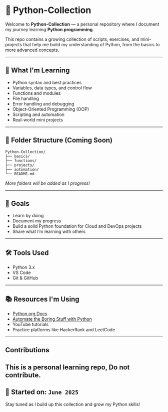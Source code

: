 # 🐍 Python-Collection

Welcome to **Python-Collection** — a personal repository where I document my journey learning **Python programming**.

This repo contains a growing collection of scripts, exercises, and mini-projects that help me build my understanding of Python, from the basics to more advanced concepts.

---

## 🚀 What I'm Learning

- Python syntax and best practices
- Variables, data types, and control flow
- Functions and modules
- File handling
- Error handling and debugging
- Object-Oriented Programming (OOP)
- Scripting and automation
- Real-world mini projects

---

## 📁 Folder Structure (Coming Soon)

```
Python-Collection/
├── basics/
├── functions/
├── projects/
├── automation/
└── README.md
```

*More folders will be added as I progress!*

---

## 📌 Goals

- Learn by doing
- Document my progress
- Build a solid Python foundation for Cloud and DevOps projects
- Share what I’m learning with others

---

## 🛠️ Tools Used

- Python 3.x
- VS Code
- Git & GitHub

---

## 📚 Resources I'm Using

- [Python.org Docs](https://docs.python.org/3/)
- [Automate the Boring Stuff with Python](https://automatetheboringstuff.com/)
- YouTube tutorials
- Practice platforms like HackerRank and LeetCode

---

## Contributions

This is a personal learning repo, Do not contribute.
---

## 📅 Started on: `June 2025`

Stay tuned as I build up this collection and grow my Python skills!
